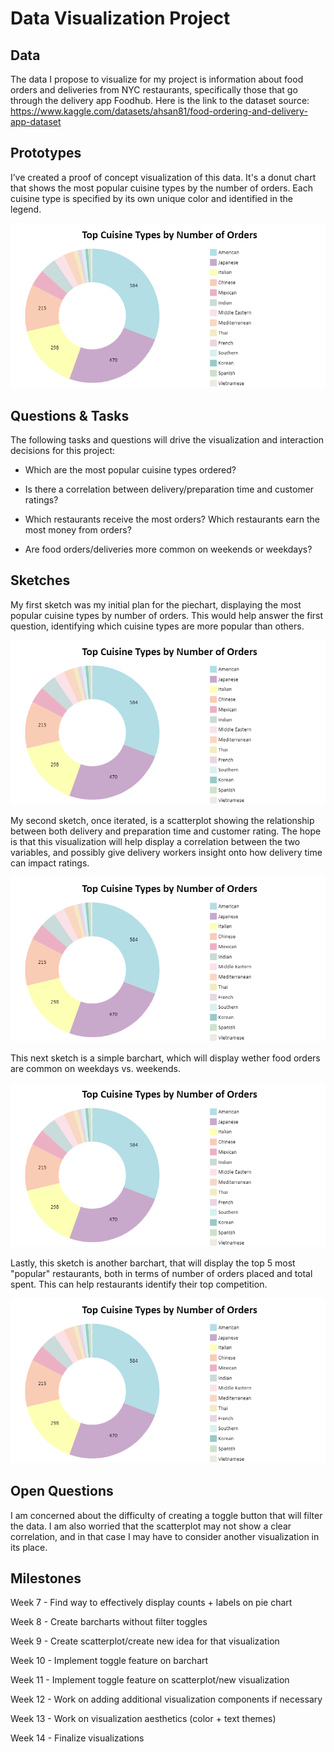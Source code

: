 # Data Visualization Project

## Data

The data I propose to visualize for my project is information about food orders and deliveries from NYC restaurants, specifically those that go through the delivery app Foodhub. Here is the link to the dataset source: https://www.kaggle.com/datasets/ahsan81/food-ordering-and-delivery-app-dataset

## Prototypes

I’ve created a proof of concept visualization of this data. It's a donut chart that shows the most popular cuisine types by the number of orders. Each cuisine type is specified by its own unique color and identified in the legend. 

[![image](https://github.com/jjlaber/dataviz-project-template-proposal/blob/fca93ab2d206aa49461d26c0b070ffc8fb12b54d/Screenshot%202023-02-19%20184712.png)](https://vizhub.com/curran/eab039ad1765433cb51aad167d9deae4)

## Questions & Tasks

The following tasks and questions will drive the visualization and interaction decisions for this project:

 * Which are the most popular cuisine types ordered?
 
 * Is there a correlation between delivery/preparation time and customer ratings?
 
 * Which restaurants receive the most orders? Which restaurants earn the most money from orders?
 
 * Are food orders/deliveries more common on weekends or weekdays?

## Sketches

My first sketch was my initial plan for the piechart, displaying the most popular cuisine types by number of orders. This would help answer the first question, identifying which cuisine types are more popular than others. 

[![image](https://github.com/jjlaber/dataviz-project-template-proposal/blob/fca93ab2d206aa49461d26c0b070ffc8fb12b54d/Screenshot%202023-02-19%20184712.png)](https://vizhub.com/curran/eab039ad1765433cb51aad167d9deae4)



My second sketch, once iterated, is a scatterplot showing the relationship between both delivery and preparation time and customer rating. The hope is that this visualization will help display a correlation between the two variables, and possibly give delivery workers insight onto how delivery time can impact ratings.

[![image](https://github.com/jjlaber/dataviz-project-template-proposal/blob/fca93ab2d206aa49461d26c0b070ffc8fb12b54d/Screenshot%202023-02-19%20184712.png)](https://vizhub.com/curran/eab039ad1765433cb51aad167d9deae4)

This next sketch is a simple barchart, which will display wether food orders are common on weekdays vs. weekends. 

[![image](https://github.com/jjlaber/dataviz-project-template-proposal/blob/fca93ab2d206aa49461d26c0b070ffc8fb12b54d/Screenshot%202023-02-19%20184712.png)](https://vizhub.com/curran/eab039ad1765433cb51aad167d9deae4)

Lastly, this sketch is another barchart, that will display the top 5 most "popular" restaurants, both in terms of number of orders placed and total spent. This can help restaurants identify their top competition.

[![image](https://github.com/jjlaber/dataviz-project-template-proposal/blob/fca93ab2d206aa49461d26c0b070ffc8fb12b54d/Screenshot%202023-02-19%20184712.png)](https://vizhub.com/curran/eab039ad1765433cb51aad167d9deae4)



## Open Questions

I am concerned about the difficulty of creating a toggle button that will filter the data. I am also worried that the scatterplot may not show a clear correlation, and in that case I may have to consider another visualization in its place.

## Milestones
Week 7 - Find way to effectively display counts + labels on pie chart

Week 8 - Create barcharts without filter toggles

Week 9 - Create scatterplot/create new idea for that visualization

Week 10 - Implement toggle feature on barchart

Week 11 - Implement toggle feature on scatterplot/new visualization

Week 12 - Work on adding additional visualization components if necessary

Week 13 - Work on visualization aesthetics (color + text themes) 

Week 14 - Finalize visualizations
